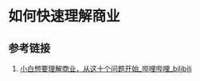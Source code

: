 # 如何快速理解商业



## 参考链接

1. [小白想要理解商业，从这十个问题开始\_哔哩哔哩\_bilibili](https://www.bilibili.com/video/BV14w411D7qk/)